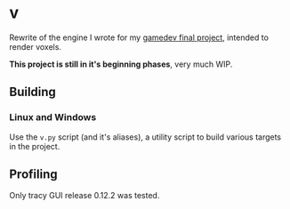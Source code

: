 # v

Rewrite of the engine I wrote for my [gamedev final project](https://github.com/niooii/gdfe), intended to render voxels.  

**This project is still in it's beginning phases**, very much WIP.  

## Building
### Linux and Windows
Use the `v.py` script (and it's aliases), a utility script to build various targets in the project. 

## Profiling
Only tracy GUI release 0.12.2 was tested. 


